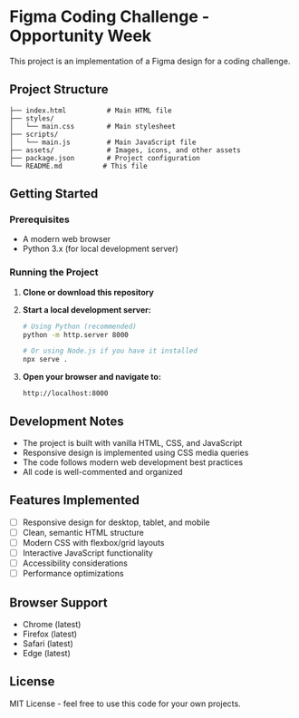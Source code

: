 # Figma Coding Challenge - Opportunity Week

This project is an implementation of a Figma design for a coding challenge.

## Project Structure

```
├── index.html          # Main HTML file
├── styles/
│   └── main.css        # Main stylesheet
├── scripts/
│   └── main.js         # Main JavaScript file
├── assets/             # Images, icons, and other assets
├── package.json        # Project configuration
└── README.md          # This file
```

## Getting Started

### Prerequisites
- A modern web browser
- Python 3.x (for local development server)

### Running the Project

1. **Clone or download this repository**

2. **Start a local development server:**
   ```bash
   # Using Python (recommended)
   python -m http.server 8000
   
   # Or using Node.js if you have it installed
   npx serve .
   ```

3. **Open your browser and navigate to:**
   ```
   http://localhost:8000
   ```

## Development Notes

- The project is built with vanilla HTML, CSS, and JavaScript
- Responsive design is implemented using CSS media queries
- The code follows modern web development best practices
- All code is well-commented and organized

## Features Implemented

- [ ] Responsive design for desktop, tablet, and mobile
- [ ] Clean, semantic HTML structure
- [ ] Modern CSS with flexbox/grid layouts
- [ ] Interactive JavaScript functionality
- [ ] Accessibility considerations
- [ ] Performance optimizations

## Browser Support

- Chrome (latest)
- Firefox (latest)
- Safari (latest)
- Edge (latest)

## License

MIT License - feel free to use this code for your own projects.
